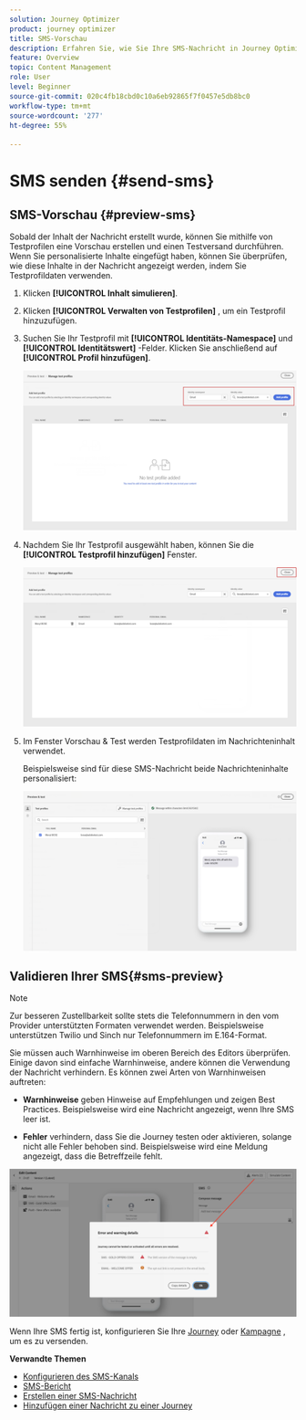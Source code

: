 ```yaml
---
solution: Journey Optimizer
product: journey optimizer
title: SMS-Vorschau
description: Erfahren Sie, wie Sie Ihre SMS-Nachricht in Journey Optimizer in der Vorschau anzeigen und testen können.
feature: Overview
topic: Content Management
role: User
level: Beginner
source-git-commit: 020c4fb18cbd0c10a6eb92865f7f0457e5db8bc0
workflow-type: tm+mt
source-wordcount: '277'
ht-degree: 55%

---
```


# SMS senden {#send-sms}

## SMS-Vorschau {#preview-sms}

Sobald der Inhalt der Nachricht erstellt wurde, können Sie mithilfe von Testprofilen eine Vorschau erstellen und einen Testversand durchführen. Wenn Sie personalisierte Inhalte eingefügt haben, können Sie überprüfen, wie diese Inhalte in der Nachricht angezeigt werden, indem Sie Testprofildaten verwenden.

1. Klicken **[!UICONTROL Inhalt simulieren]**.

1. Klicken **[!UICONTROL Verwalten von Testprofilen]** , um ein Testprofil hinzuzufügen.

1. Suchen Sie Ihr Testprofil mit **[!UICONTROL Identitäts-Namespace]** und **[!UICONTROL Identitätswert]** -Felder. Klicken Sie anschließend auf **[!UICONTROL Profil hinzufügen]**.

   ![](assets/sms_preview_3.png)

1. Nachdem Sie Ihr Testprofil ausgewählt haben, können Sie die **[!UICONTROL Testprofil hinzufügen]** Fenster.

   ![](assets/sms_preview_1.png)

1. Im Fenster Vorschau &amp; Test werden Testprofildaten im Nachrichteninhalt verwendet.

   Beispielsweise sind für diese SMS-Nachricht beide Nachrichteninhalte personalisiert:

   ![](assets/sms_preview_2.png)

## Validieren Ihrer SMS{#sms-preview}

>[!NOTE]
>
> Zur besseren Zustellbarkeit sollte stets die Telefonnummern in den vom Provider unterstützten Formaten verwendet werden. Beispielsweise unterstützen Twilio und Sinch nur Telefonnummern im E.164-Format.

Sie müssen auch Warnhinweise im oberen Bereich des Editors überprüfen.  Einige davon sind einfache Warnhinweise, andere können die Verwendung der Nachricht verhindern. Es können zwei Arten von Warnhinweisen auftreten:

* **Warnhinweise** geben Hinweise auf Empfehlungen und zeigen Best Practices. Beispielsweise wird eine Nachricht angezeigt, wenn Ihre SMS leer ist.

* **Fehler** verhindern, dass Sie die Journey testen oder aktivieren, solange nicht alle Fehler behoben sind. Beispielsweise wird eine Meldung angezeigt, dass die Betreffzeile fehlt.

![](assets/sms-alert-button.png)

Wenn Ihre SMS fertig ist, konfigurieren Sie Ihre [Journey](../building-journeys/journey-gs.md) oder [Kampagne](../campaigns/create-campaign.md) , um es zu versenden.

**Verwandte Themen**

* [Konfigurieren des SMS-Kanals](sms-configuration.md)
* [SMS-Bericht](../reports/journey-global-report.md#sms-global)
* [Erstellen einer SMS-Nachricht](create-sms.md)
* [Hinzufügen einer Nachricht zu einer Journey](../building-journeys/journeys-message.md)
